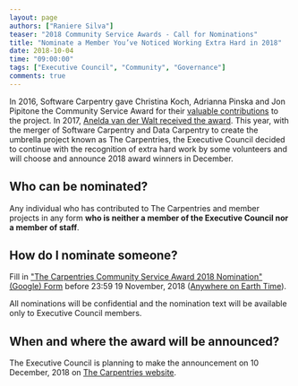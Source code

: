```yaml
---
layout: page
authors: ["Raniere Silva"]
teaser: "2018 Community Service Awards - Call for Nominations"
title: "Nominate a Member You’ve Noticed Working Extra Hard in 2018"
date: 2018-10-04
time: "09:00:00"
tags: ["Executive Council", "Community", "Governance"]
comments: true
---
```


In 2016, Software Carpentry gave
Christina Koch,
Adrianna Pinska
and
Jon Pipitone
the Community Service Award for their [valuable contributions](https://software-carpentry.org/blog/2016/12/community-service-awards.html) to the project.
In 2017, [Anelda van der Walt received the award](https://datacarpentry.org/blog/2017/12/csa-award-avdw).
This year,
with the merger of Software Carpentry and Data Carpentry
to create the umbrella project known as The Carpentries,
the Executive Council decided to continue with the recognition
of extra hard work by some volunteers
and will choose and announce 2018 award winners in December.

## Who can be nominated?

Any individual
who has contributed to The Carpentries
and member projects
in any form
**who is neither a member of the Executive Council nor a member of staff**.

## How do I nominate someone?

Fill in ["The Carpentries Community Service Award 2018 Nomination" (Google) Form](https://goo.gl/forms/abTNgR90R9ai4NfF3)
before 23:59 19 November, 2018 ([Anywhere on Earth Time](https://en.wikipedia.org/wiki/Anywhere_on_Earth)).

All nominations will be confidential
and the nomination text will be available only to Executive Council members.

## When and where the award will be announced?

The Executive Council is planning to make the announcement
on 10 December, 2018 on [The Carpentries website](https://carpentries.org).
